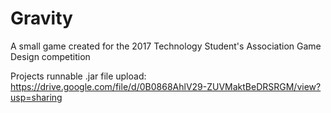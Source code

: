 # Gravity
A small game created for the 2017 Technology Student's Association Game Design competition

Projects runnable .jar file upload:
https://drive.google.com/file/d/0B0868AhlV29-ZUVMaktBeDRSRGM/view?usp=sharing
